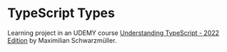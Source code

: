 # TypeScript Types

Learning project in an UDEMY course [Understanding TypeScript - 2022 Edition](https://www.udemy.com/course/understanding-typescript/) by Maximilian Schwarzmüller.

